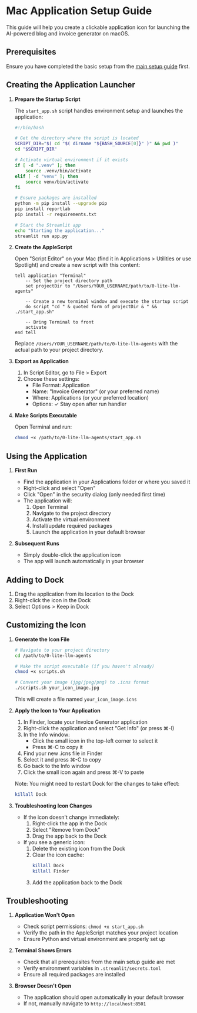# Mac Application Setup Guide

This guide will help you create a clickable application icon for launching the AI-powered blog and invoice generator on macOS.

## Prerequisites

Ensure you have completed the basic setup from the [main setup guide](setup.md) first.

## Creating the Application Launcher

1. **Prepare the Startup Script**

   The `start_app.sh` script handles environment setup and launches the application:
   ```bash
   #!/bin/bash
   
   # Get the directory where the script is located
   SCRIPT_DIR="$( cd "$( dirname "${BASH_SOURCE[0]}" )" && pwd )"
   cd "$SCRIPT_DIR"
   
   # Activate virtual environment if it exists
   if [ -d ".venv" ]; then
       source .venv/bin/activate
   elif [ -d "venv" ]; then
       source venv/bin/activate
   fi
   
   # Ensure packages are installed
   python -m pip install --upgrade pip
   pip install reportlab
   pip install -r requirements.txt
   
   # Start the Streamlit app
   echo "Starting the application..."
   streamlit run app.py
   ```

2. **Create the AppleScript**

   Open "Script Editor" on your Mac (find it in Applications > Utilities or use Spotlight) and create a new script with this content:
   ```applescript
   tell application "Terminal"
       -- Set the project directory path
       set projectDir to "/Users/YOUR_USERNAME/path/to/0-lite-llm-agents"
       
       -- Create a new terminal window and execute the startup script
       do script "cd " & quoted form of projectDir & " && ./start_app.sh"
       
       -- Bring Terminal to front
       activate
   end tell
   ```

   Replace `/Users/YOUR_USERNAME/path/to/0-lite-llm-agents` with the actual path to your project directory.

3. **Export as Application**

   1. In Script Editor, go to File > Export
   2. Choose these settings:
      - File Format: Application
      - Name: "Invoice Generator" (or your preferred name)
      - Where: Applications (or your preferred location)
      - Options: ✓ Stay open after run handler

4. **Make Scripts Executable**

   Open Terminal and run:
   ```bash
   chmod +x /path/to/0-lite-llm-agents/start_app.sh
   ```

## Using the Application

1. **First Run**
   - Find the application in your Applications folder or where you saved it
   - Right-click and select "Open"
   - Click "Open" in the security dialog (only needed first time)
   - The application will:
     1. Open Terminal
     2. Navigate to the project directory
     3. Activate the virtual environment
     4. Install/update required packages
     5. Launch the application in your default browser

2. **Subsequent Runs**
   - Simply double-click the application icon
   - The app will launch automatically in your browser

## Adding to Dock

1. Drag the application from its location to the Dock
2. Right-click the icon in the Dock
3. Select Options > Keep in Dock

## Customizing the Icon

1. **Generate the Icon File**
   ```bash
   # Navigate to your project directory
   cd /path/to/0-lite-llm-agents
   
   # Make the script executable (if you haven't already)
   chmod +x scripts.sh
   
   # Convert your image (jpg/jpeg/png) to .icns format
   ./scripts.sh your_icon_image.jpg
   ```
   This will create a file named `your_icon_image.icns`

2. **Apply the Icon to Your Application**
   1. In Finder, locate your Invoice Generator application
   2. Right-click the application and select "Get Info" (or press ⌘-I)
   3. In the Info window:
      - Click the small icon in the top-left corner to select it
      - Press ⌘-C to copy it
   4. Find your new .icns file in Finder
   5. Select it and press ⌘-C to copy
   6. Go back to the Info window
   7. Click the small icon again and press ⌘-V to paste
   
   Note: You might need to restart Dock for the changes to take effect:
   ```bash
   killall Dock
   ```

3. **Troubleshooting Icon Changes**
   - If the icon doesn't change immediately:
     1. Right-click the app in the Dock
     2. Select "Remove from Dock"
     3. Drag the app back to the Dock
   - If you see a generic icon:
     1. Delete the existing icon from the Dock
     2. Clear the icon cache:
        ```bash
        killall Dock
        killall Finder
        ```
     3. Add the application back to the Dock

## Troubleshooting

1. **Application Won't Open**
   - Check script permissions: `chmod +x start_app.sh`
   - Verify the path in the AppleScript matches your project location
   - Ensure Python and virtual environment are properly set up

2. **Terminal Shows Errors**
   - Check that all prerequisites from the main setup guide are met
   - Verify environment variables in `.streamlit/secrets.toml`
   - Ensure all required packages are installed

3. **Browser Doesn't Open**
   - The application should open automatically in your default browser
   - If not, manually navigate to `http://localhost:8501` 